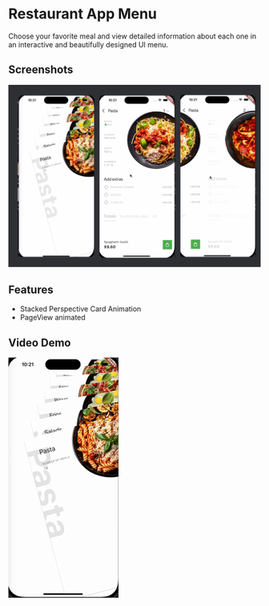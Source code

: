 
# Restaurant App Menu

Choose your favorite meal and view detailed information about each one in an interactive and beautifully designed UI menu.

## Screenshots

![App Screenshot](./screenshots/screenshot-menu-app.png)


## Features

- Stacked Perspective Card Animation
- PageView animated


## Video Demo

![App Gif Video Demostration](./screenshots/restauratn-menu-giphy.gif)


